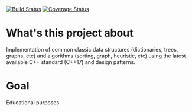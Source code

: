 [![Build Status](https://travis-ci.org/BykadorovR/AlgoGin.svg?branch=dev)](https://travis-ci.org/BykadorovR/AlgoGin)
[![Coverage Status](https://coveralls.io/repos/github/BykadorovR/AlgoGin/badge.svg?branch=dev)](https://coveralls.io/github/BykadorovR/AlgoGin?branch=dev)

# What's this project about
Implementation of common classic data structures (dictionaries, trees, graphs, etc) and algorithms (sorting, graph, heuristic, etc) using the latest available C++ standard (C++17) and design patterns.

# Goal
Educational purposes
